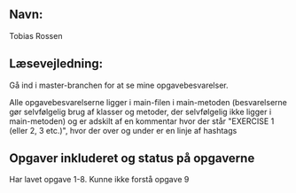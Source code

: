 ## Navn: 
Tobias Rossen

  
## Læsevejledning:
Gå ind i master-branchen for at se mine opgavebesvarelser. 

Alle opgavebesvarelserne ligger i main-filen i main-metoden (besvarelserne gør selvfølgelig 
brug af klasser og metoder, der selvfølgelig ikke ligger i main-metoden) og er adskilt af en 
kommentar hvor der står "EXERCISE 1 (eller 2, 3 etc.)", hvor der over og under er en linje 
af hashtags 
  

## Opgaver inkluderet og status på opgaverne
Har lavet opgave 1-8. Kunne ikke forstå opgave 9






